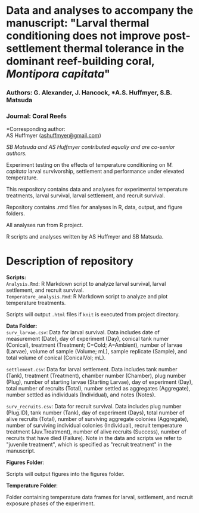 # Data and analyses to accompany the manuscript: "Larval thermal conditioning does not improve post-settlement thermal tolerance in the dominant reef-building coral, *Montipora capitata*"

### Authors: G. Alexander, J. Hancock, *A.S. Huffmyer, S.B. Matsuda

### Journal: Coral Reefs

*Corresponding author:   
AS Huffmyer (ashuffmyer@gmail.com)  

*SB Matsuda and AS Huffmyer contributed equally and are co-senior authors.*  

Experiment testing on the effects of temperature conditioning on *M. capitata* larval survivorship, settlement and performance under elevated temperature. 

This respository contains data and analyses for experimental temperature treatments, larval survival, larval settlement, and recruit survival. 

Repository contains .rmd files for analyses in R, data, output, and figure folders. 

All analyses run from R project.  

R scripts and analyses written by AS Huffmyer and SB Matsuda.  

# Description of repository    

**Scripts:**   
`Analysis.Rmd`: R Markdown script to analyze larval survival, larval settlement, and recruit survival.   
`Temperature_analysis.Rmd`: R Markdown script to analyze and plot temperature treatments.     

Scripts will output `.html` files if `knit` is executed from project directory.    

**Data Folder:**  
`surv_larvae.csv`: Data for larval survival. Data includes date of measurement (Date), day of experiment (Day), conical tank numer (Conical), treatment (Treatment; C=Cold; A=Ambient), number of larvae (Larvae), volume of sample (Volume; mL), sample replicate (Sample), and total volume of conical (ConicalVol; mL).  

`settlement.csv`: Data for larval settlement. Data includes tank number (Tank), treatment (Treatment), chamber number (Chamber), plug number (Plug), number of starting larvae (Starting Larvae), day of experiment (Day), total number of recruits (Total), number settled as aggregates (Aggregate), number settled as individuals (Individual), and notes (Notes).  

`surv_recruits.csv`: Data for recruit survival. Data includes plug number (Plug.ID), tank number (Tank), day of experiment (Days), total number of alive recruits (Total), number of surviving aggregate colonies (Aggregate), number of surviving individual colonies (Individual), recruit temperature treatment (Juv.Treatment), number of alive recruits (Success), number of recruits that have died (Failure). Note in the data and scripts we refer to "juvenile treatment", which is specified as "recruit treatment" in the manuscript.  

**Figures Folder**:  

Scripts will output figures into the figures folder.  

**Temperature Folder**:  

Folder containing temperature data frames for larval, settlement, and recruit exposure phases of the experiment.  

  



